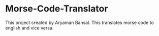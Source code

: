 # Morse-Code-Translator

This project created by Aryaman Bansal.
This translates morse code to english and vice versa.
